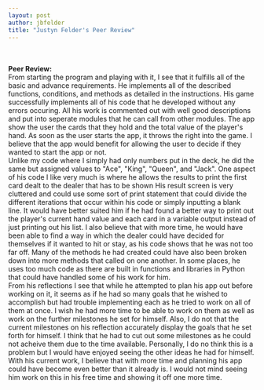 ```yaml
---
layout: post
author: jbfelder
title: "Justyn Felder's Peer Review"
---
```

</br>
</br>
<strong>Peer Review:</strong>
</br>
From starting the program and playing with it, I see that it fulfills all of the basic and advance requirements. He implements all of the described functions, conditions, and methods as detailed in the instructions. His game successfully implements all of his code that he developed without any errors occuring. All his work is commented out with well good descriptions and put into seperate modules that he can call from other modules. The app show the user the cards that they hold and the total value of the player's hand. As soon as the user starts the app, it throws the right into the game. I believe that the app would benefit for allowing the user to decide if they wanted to start the app or not. 
</br>
Unlike my code where I simply had only numbers put in the deck, he did the same but assigned values to "Ace", "King", "Queen", and "Jack". One aspect of his code I like very much is where he allows the results to print the first card dealt to the dealer that has to be shown His result screen is very cluttered and could use some sort of print statement that could divide the different iterations that occur within his code or simply inputting a blank line. It would have better suited him if he had found a better way to print out the player's current hand value and each card in a variable output instead of just printing out his list. I also believe that with more time, he would have been able to find a way in which the dealer could have decided for themselves if it wanted to hit or stay, as his code shows that he was not too far off. Many of the methods he had created could have also been broken down into more methods that called on one another. In some places, he uses too much code as there are built in functions and libraries in Python that could have handled some of his work for him.
</br>
From his reflections I see that while he attempted to plan his app out before working on it, it seems as if he had so many goals that he wished to accomplish but had trouble implementing each as he tried to work on all of them at once. I wish he had more time to be able to work on them as well as work on the further milestones he set for himself. Also, I do not that the current milestones on his reflection accurately display the goals that he set forth for himself. I think that he had to cut out some milestones as he could not acheive them due to the time available. Personally, I do no think this is a problem but I would have enjoyed seeing the other ideas he had for himself. With his current work, I believe that with more time and planning his app could have become even better than it already is. I would not mind seeing him work on this in his free time and showing it off one more time.
